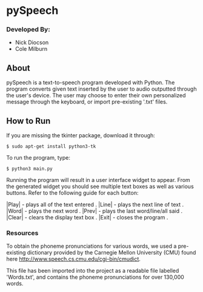 # pySpeech

### Developed By:

- Nick Diocson
- Cole Milburn

## About

pySpeech is a text-to-speech program developed with Python. The program converts given text inserted by the user to audio outputted through the user's device. The user may choose to enter their own personalized message through the keyboard, or import pre-existing '.txt' files.

## How to Run

If you are missing the tkinter package, download it through:

```console
$ sudo apt-get install python3-tk
```

To run the program, type:

```console
$ python3 main.py
```

Running the program will result in a user interface widget to appear. From the generated widget you should see multiple text boxes as well as various buttons. Refer to the following guide for each button:

|Play|  -  plays all of the text entered . 
|Line|  -  plays the next line of text . 
|Word|  -  plays the next word . 
|Prev|  -  plays the last word/line/all said . 
|Clear| -  clears the display text box . 
|Exit|  -  closes the program . 

### Resources

To obtain the phoneme pronunciations for various words, we used a pre-existing dictionary provided by the Carnegie Mellon University (CMU) found here http://www.speech.cs.cmu.edu/cgi-bin/cmudict. 

This file has been imported into the project as a readable file labelled 'Words.txt', and contains the phoneme pronunciations for over 130,000 words.

